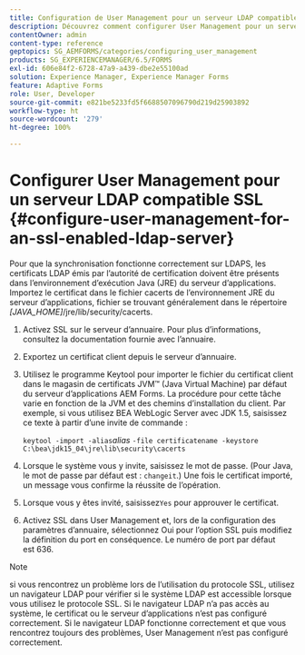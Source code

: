 ```yaml
---
title: Configuration de User Management pour un serveur LDAP compatible SSL
description: Découvrez comment configurer User Management pour un serveur LDAP SSL afin de permettre le fonctionnement correct de la synchronisation sur LDAPS.
contentOwner: admin
content-type: reference
geptopics: SG_AEMFORMS/categories/configuring_user_management
products: SG_EXPERIENCEMANAGER/6.5/FORMS
exl-id: 606e84f2-6728-47a9-a439-dbe2e55100ad
solution: Experience Manager, Experience Manager Forms
feature: Adaptive Forms
role: User, Developer
source-git-commit: e821be5233fd5f6688507096790d219d25903892
workflow-type: ht
source-wordcount: '279'
ht-degree: 100%

---
```


# Configurer User Management pour un serveur LDAP compatible SSL {#configure-user-management-for-an-ssl-enabled-ldap-server}

Pour que la synchronisation fonctionne correctement sur LDAPS, les certificats LDAP émis par l’autorité de certification doivent être présents dans l’environnement d’exécution Java (JRE) du serveur d’applications. Importez le certificat dans le fichier cacerts de l’environnement JRE du serveur d’applications, fichier se trouvant généralement dans le répertoire *[JAVA_HOME]*/jre/lib/security/cacerts.

1. Activez SSL sur le serveur d’annuaire. Pour plus d’informations, consultez la documentation fournie avec l’annuaire.
1. Exportez un certificat client depuis le serveur d’annuaire.
1. Utilisez le programme Keytool pour importer le fichier du certificat client dans le magasin de certificats JVM™ (Java Virtual Machine) par défaut du serveur d’applications AEM Forms. La procédure pour cette tâche varie en fonction de la JVM et des chemins d’installation du client. Par exemple, si vous utilisez BEA WebLogic Server avec JDK 1.5, saisissez ce texte à partir d’une invite de commande :

   `keytool -import -alias`*alias* `-file certificatename -keystore C:\bea\jdk15_04\jre\lib\security\cacerts`

1. Lorsque le système vous y invite, saisissez le mot de passe. (Pour Java, le mot de passe par défaut est : `changeit`.) Une fois le certificat importé, un message vous confirme la réussite de l’opération.
1. Lorsque vous y êtes invité, saisissez`Yes` pour approuver le certificat.
1. Activez SSL dans User Management et, lors de la configuration des paramètres d’annuaire, sélectionnez Oui pour l’option SSL puis modifiez la définition du port en conséquence. Le numéro de port par défaut est 636.

>[!NOTE]
>
>si vous rencontrez un problème lors de l’utilisation du protocole SSL, utilisez un navigateur LDAP pour vérifier si le système LDAP est accessible lorsque vous utilisez le protocole SSL. Si le navigateur LDAP n’a pas accès au système, le certificat ou le serveur d’applications n’est pas configuré correctement. Si le navigateur LDAP fonctionne correctement et que vous rencontrez toujours des problèmes, User Management n’est pas configuré correctement.
